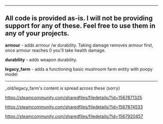 ------------------------------------------------------------------------------------------------------------------------
All code is provided as-is. I will not be providing support for any of these. Feel free to use them in any of your projects.
------------------------------------------------------------------------------------------------------------------------

**armour** - adds armour /w durability. Taking damage removes armour first, once armour reaches 0 you'll take health damage.

**durability** - adds weapon durability.

**legacy_farm** - adds a functioning basic mushroom farm entity with poopy model  



------------------------------------------------------------------------------------------------------------------------
_old/legacy_farm's content is spread across these (sorry)

https://steamcommunity.com/sharedfiles/filedetails/?id=1567871325

https://steamcommunity.com/sharedfiles/filedetails/?id=1567874533

https://steamcommunity.com/sharedfiles/filedetails/?id=1567920457
